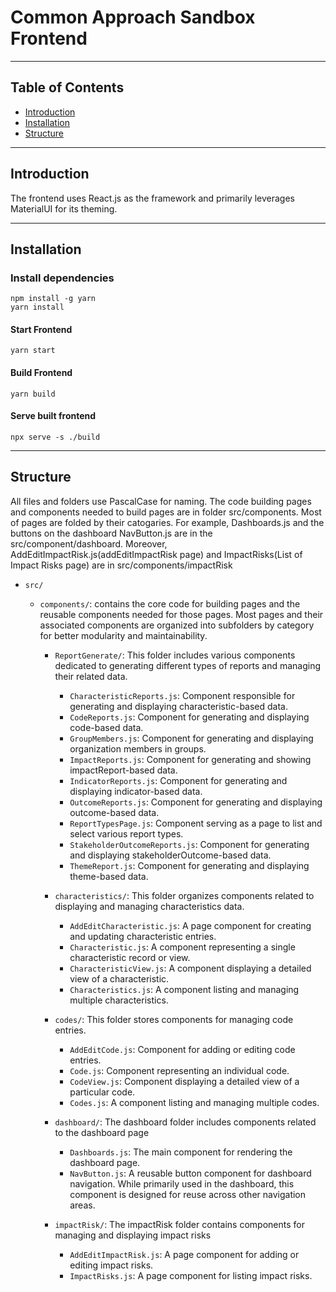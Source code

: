 # Common Approach Sandbox Frontend
---
## Table of Contents
- [Introduction](#introduction)
- [Installation](#installation)
- [Structure](#structure)
---
## Introduction
The frontend uses React.js as the framework and primarily leverages MaterialUI for its theming.

---
## Installation
### Install dependencies
```shell
npm install -g yarn
yarn install
```

#### Start Frontend
```shell
yarn start
```

#### Build Frontend
```shell
yarn build
```

#### Serve built frontend
```shell
npx serve -s ./build
```
---
## Structure
All files and folders use PascalCase for naming.
The code building pages and components needed to build pages are in folder src/components. Most of pages are folded by their catogaries. For example, Dashboards.js and the buttons on the dashboard NavButton.js are in the src/component/dashboard. Moreover, AddEditImpactRisk.js(addEditImpactRisk page) and ImpactRisks(List of Impact Risks page) are in src/components/impactRisk

- `src/`
  - `components/`: contains the core code for building pages and the reusable components needed for those pages. Most pages and their associated components are organized into subfolders by category for better modularity and maintainability.
    
    - `ReportGenerate/`: This folder includes various components dedicated to generating different types of reports and managing their related data.
      - `CharacteristicReports.js`: Component responsible for generating and displaying characteristic-based data.
      - `CodeReports.js`: Component for generating and displaying code-based data.
      - `GroupMembers.js`: Component for generating and displaying organization members in groups.
      - `ImpactReports.js`: Component for generating and showing impactReport-based data.
      - `IndicatorReports.js`: Component for generating and displaying indicator-based data.
      - `OutcomeReports.js`: Component for generating and displaying outcome-based data.
      - `ReportTypesPage.js`: Component serving as a page to list and select various report types.
      - `StakeholderOutcomeReports.js`: Component for generating and displaying stakeholderOutcome-based data.
      - `ThemeReport.js`: Component for generating and displaying theme-based data.
    
    - `characteristics/`: This folder organizes components related to displaying and managing characteristics data.
      - `AddEditCharacteristic.js`: A page component for creating and updating characteristic entries.
      - `Characteristic.js`: A component representing a single characteristic record or view.
      - `CharacteristicView.js`: A component displaying a detailed view of a characteristic.
      - `Characteristics.js`: A component listing and managing multiple characteristics.
    
    - `codes/`: This folder stores components for managing code entries.
      - `AddEditCode.js`: Component for adding or editing code entries.
      - `Code.js`: Component representing an individual code.
      - `CodeView.js`: Component displaying a detailed view of a particular code.
      - `Codes.js`: A component listing and managing multiple codes.
     
    - `dashboard/`: The dashboard folder includes components related to the dashboard page
      - `Dashboards.js`: The main component for rendering the dashboard page.
      - `NavButton.js`: A reusable button component for dashboard navigation. While primarily used in the dashboard, this component is designed for reuse across other navigation areas.
    - `impactRisk/`: The impactRisk folder contains components for managing and displaying impact risks
      - `AddEditImpactRisk.js`: A page component for adding or editing impact risks.
      - `ImpactRisks.js`:  A page component for listing impact risks.




